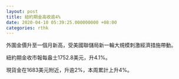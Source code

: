 ```yaml
---
layout: post
title: 紐約期金高收逾4%
date: 2020-04-10 05:39:25.000000000 +08:00
categories: rthk
---
```


外圍金價升至一個月新高，受美國聯儲局新一輪大規模刺激經濟措施帶動。

紐約期金收市報每盎士1752.8美元，升4.1%。

現貨金在1683美元附近，升逾2%，本周累計上升4%。
